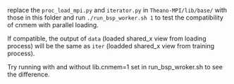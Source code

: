 replace the `proc_load_mpi.py` and `iterator.py` in `Theano-MPI/lib/base/` with those in this folder and run `./run_bsp_worker.sh 1` to test the compatibility of cnmem with parallel loading.

If compatible, the output of `data` (loaded shared_x view from loading process) will be the same as `iter` (loadded shared_x view from training process).

Try running with and without lib.cnmem=1 set in run_bsp_wroker.sh to see the difference.